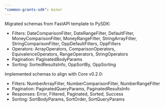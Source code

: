 ```yaml
---
"common-grants-sdk": minor
---
```


Migrated schemas from FastAPI template to PySDK:

- Filters: DateComparisonFilter, DateRangeFilter, DefaultFilter, MoneyComparisonFilter, MoneyRangeFilter, StringArrayFilter, StringComparisonFilter, OppDefaultFilters, OppFilters
- Operators: ArrayOperators, ComparisonOperators, EquivalenceOperators, RangeOperators, StringOperators
- Pagination: PaginatedBodyParams
- Sorting: SortedResultsInfo, OppSortBy, OppSorting

Implemented schemas to align with Core v0.2.0:

- Filters: NumberArrayFilter, NumberComparisonFilter, NumberRangeFilter
- Pagination: PaginatedQueryParams, PaginatedResultsInfo
- Responses: Error, Filtered, Paginated, Sorted, Success
- Sorting: SortBodyParams, SortOrder, SortQueryParams
